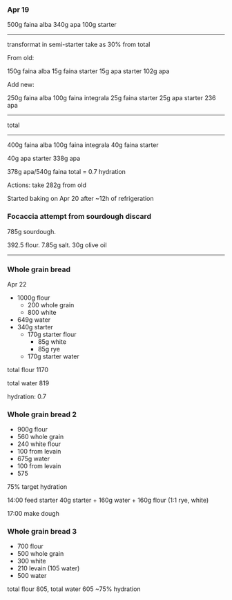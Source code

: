 
### Apr 19

500g faina alba
340g apa
100g starter

----

transformat in semi-starter
take as 30% from total

From old:

150g faina alba
15g faina starter 
15g apa starter
102g apa

Add new:

250g faina alba
100g faina integrala
25g faina starter
25g apa starter
236 apa

----

total

----

400g faina alba
100g faina integrala
40g faina starter

40g apa starter
338g apa

378g apa/540g faina total = 0.7 hydration


Actions:
take 282g from old

Started baking on Apr 20 after ~12h of refrigeration



### Focaccia attempt from sourdough discard

785g sourdough.

392.5 flour. 7.85g salt. 30g olive oil


---

### Whole grain bread

Apr 22

 - 1000g flour
   - 200 whole grain
   - 800 white
 - 649g water
 - 340g starter
   - 170g starter flour
     - 85g white
     - 85g rye
   - 170g starter water


total flour 1170

total water 819

hydration: 0.7


### Whole grain bread 2

 - 900g flour
  - 560 whole grain
  - 240 white flour
  - 100 from levain
 - 675g water
  - 100 from levain
  - 575

75% target hydration

14:00 feed starter 40g starter + 160g water + 160g flour (1:1 rye, white)

17:00 make dough


### Whole grain bread 3

 - 700 flour
  - 500 whole grain
  - 300 white
 - 210 levain (105 water)
 - 500 water

total flour 805, total water 605 ~75% hydration



